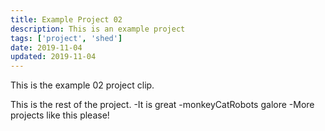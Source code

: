```yaml
---
title: Example Project 02
description: This is an example project
tags: ['project', 'shed']
date: 2019-11-04
updated: 2019-11-04
---
```


This is the example 02 project clip.

<!END clip>

This is the rest of the project.
-It is great
-monkeyCatRobots galore
-More projects like this please!
